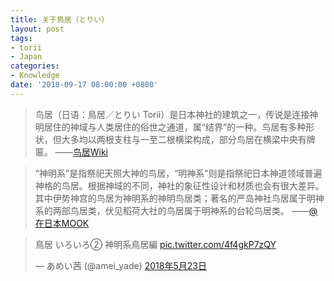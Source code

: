 ```yaml
---
title: 关于鳥居（とりい）
layout: post
tags:
- torii
- Japan
categories:
- Knowledge
date: '2018-09-17 08:00:00 +0800'
---
```


>鸟居（日语：鳥居／とりい Torii）是日本神社的建筑之一，传说是连接神明居住的神域与人类居住的俗世之通道，属“结界”的一种。鸟居有多种形状，但大多均以两根支柱与一至二根横梁构成，部分鸟居在横梁中央有牌匾。
>——[鸟居Wiki](https://zh.wikipedia.org/wiki/%E9%B3%A5%E5%B1%85)

>“神明系”是指祭祀天照大神的鸟居，“明神系”则是指祭祀日本神道领域普遍神格的鸟居。根据神域的不同，神社的象征性设计和材质也会有很大差异。其中伊势神宫的鸟居为神明系的神明鸟居类；著名的严岛神社鸟居属于明神系的两部鸟居类，伏见稻荷大社的鸟居属于明神系的台轮鸟居类。
>——[@在日本MOOK](https://www.weibo.com/5822559637/F5W8UvSww)

<blockquote class="twitter-tweet" data-lang="zh-cn"><p lang="ja" dir="ltr">鳥居 いろいろ② 神明系鳥居編 <a href="https://t.co/4f4gkP7zQY">pic.twitter.com/4f4gkP7zQY</a></p>&mdash; あめい茜 (@amei_yade) <a href="https://twitter.com/amei_yade/status/999205187796353025?ref_src=twsrc%5Etfw">2018年5月23日</a></blockquote>
<script async src="https://platform.twitter.com/widgets.js" charset="utf-8"></script>